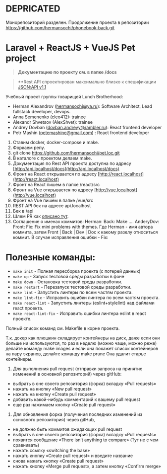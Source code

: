 # DEPRICATED

Монорепозиторий разделен.
Продолжение проекта в репозитории https://github.com/hermansochi/phonebook-back.git


# Laravel + ReactJS + VueJS Pet project

>**Документацию по проекту см. в папке /docs**

>**Rest API спроектирован максимально близко к спецификации [JSON:API v1.1](https://jsonapi.org/)

Учебный проект группы товарищей Lunch Brotherhood:
 - Herman Alexandrov (hermansochi@ya.ru): Software Architect, Lead fullstack developer, devops.
 - Anna Semenenko (cleo412): trainee
 - Alexandr Shvetsov (AlexShvet): trainee
 - Andrey Dovban (dovban.andreyy@rambler.ru): React frontend developer
 - Petr Mashin (petemashine@gmail.com) : React frontend developer

1. Ставим docker, docker-compose и make.
1. Форкаем репу.
1. git clone https://github.com/hermansochi/pet.loc.git
1. В каталоге с проектом делаем make.
1. Документация по Rest API проекта доступна по адресу [http://api.localhost/docs](http://api.localhost/docs)
1. Фронт на React открывается по адресу [http://react.localhost](http://react.localhost)
1. Фронт на React пишем в папке /react/src
1. Фронт на Vue открывается по адресу [http://vue.localhost](http://vue.localhost)
1. Фронт на Vue пишем в папке /vue/src
1. REST API бек на адресе api.localhost
1. Бек в /api
1. Шлем PR как [описано тут](https://rustycrate.ru/%D1%80%D1%83%D0%BA%D0%BE%D0%B2%D0%BE%D0%B4%D1%81%D1%82%D0%B2%D0%B0/2016/03/07/contributing.html).
1. Соглашение о именах коммитов: Herman: Back: Make .... AnderyDov: Front: Fix: Fix mini problems with themes.
Где Herman - имя автора коммита, затем Front | Back | Dev | Doc к какому разелу относиться коммит. В случае исправления ошибки - Fix:

# Полезные команды:
- `make init`     			- Полная пересборка проекта (с потерей данных)
- `make up`       			- Запуск тестовой среды разработки в фоне
- `make down`     			- Остановка тестовой среды разработки. 
- `make restart`  			- Перезапуск тестовой среды разработки.
- `make lint`						- Запустить линтеры по всем частям проекта.
- `make lint-fix`				- Исправить ошибки линтера по всем частям проекта.
- `make react-lint` 		- Запустить линтеры (eslint+stylelint) над файлами react проекта.
- `make react-lint-fix` - Исправить ошибки линтера eslint в react проекте.

Полный список команд см. Makefile в корне проекта.

Т.к. докер как плюшкин складирует контейнеры на диск, даже если они больше ни используются, то раз в неделю (можно чаще, можно реже) делайте команду make images и если она покажет список контейнеров на пару экранов, делайте команду make prune Она удалит старье контейнеры.

1. Для выполнения pull request (отправки запроса на принятие изменений в основной репозиторий) через gitHub:
- выбрать в оне своего репозитория (форка) вкладку «Pull requests»
- нажать на кнопку «New pull request»
- нажать на кнопку «Create pull request»
- добавить какой-нибудь комментарий к вашему pull request
- еще раз нажимаем кнопку «Create pull request»

1. Для обновления форка (получения последних изменений из основного репозитория) через gitHub,
- не должно быть коммитов ожидающих pull request
- выбрать в оне своего репозитория (форка) вкладку «Pull requests»
- появится сообщение «There isn’t anything to compare» (Тут не с чем сравнивать)
- нажать ссылку «switching the base»
- нажать кнопку «Create pull request» и введите название
- снова нажать кнопку «Create pull request»
- нажать кнопку «Merge pull request», а затем кнопку «Confirm merge»











